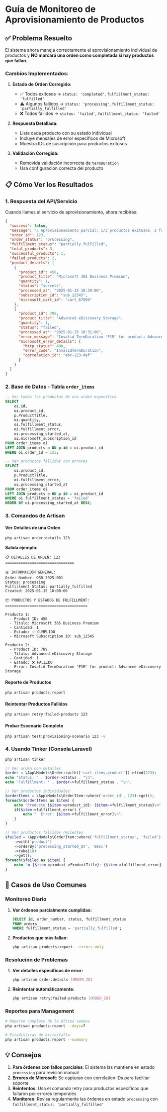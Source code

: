 # Guía de Monitoreo de Aprovisionamiento de Productos

## ✅ Problema Resuelto

El sistema ahora maneja correctamente el aprovisionamiento individual de productos y **NO marcará una orden como completada si hay productos que fallan**.

### Cambios Implementados:

1. **Estado de Orden Corregido:**
   - ✅ Todos exitosos → `status: 'completed'`, `fulfillment_status: 'fulfilled'`
   - ⚠️ Algunos fallidos → `status: 'processing'`, `fulfillment_status: 'partially_fulfilled'`
   - ❌ Todos fallidos → `status: 'failed'`, `fulfillment_status: 'failed'`

2. **Respuesta Detallada:**
   - Lista cada producto con su estado individual
   - Incluye mensajes de error específicos de Microsoft
   - Muestra IDs de suscripción para productos exitosos

3. **Validación Corregida:**
   - Removida validación incorrecta de `termDuration`
   - Usa configuración correcta del producto

## 📋 Cómo Ver los Resultados

### 1. Respuesta del API/Servicio
Cuando llames al servicio de aprovisionamiento, ahora recibirás:

```json
{
  "success": false,
  "message": "⚠️ Aprovisionamiento parcial: 1/3 productos exitosos, 2 fallaron",
  "order_id": 123,
  "order_status": "processing",
  "fulfillment_status": "partially_fulfilled",
  "total_products": 3,
  "successful_products": 1,
  "failed_products": 2,
  "product_details": [
    {
      "product_id": 456,
      "product_title": "Microsoft 365 Business Premium",
      "quantity": 1,
      "status": "success",
      "processed_at": "2025-01-15 10:30:00",
      "subscription_id": "sub_12345",
      "microsoft_cart_id": "cart_67890"
    },
    {
      "product_id": 789,
      "product_title": "Advanced eDiscovery Storage",
      "quantity": 1,
      "status": "failed",
      "processed_at": "2025-01-15 10:31:00",
      "error_message": "Invalid TermDuration 'P1M' for product: Advanced eDiscovery Storage",
      "microsoft_error_details": {
        "http_status": 400,
        "error_code": "InvalidTermDuration",
        "correlation_id": "abc-123-def"
      }
    }
  ]
}
```

### 2. Base de Datos - Tabla `order_items`
```sql
-- Ver todos los productos de una orden específica
SELECT 
    oi.id,
    oi.product_id,
    p.ProductTitle,
    oi.quantity,
    oi.fulfillment_status,
    oi.fulfillment_error,
    oi.processing_started_at,
    oi.microsoft_subscription_id
FROM order_items oi
LEFT JOIN products p ON p.id = oi.product_id  
WHERE oi.order_id = 123;

-- Ver productos fallidos con errores
SELECT 
    oi.product_id,
    p.ProductTitle,
    oi.fulfillment_error,
    oi.processing_started_at
FROM order_items oi
LEFT JOIN products p ON p.id = oi.product_id
WHERE oi.fulfillment_status = 'failed'
ORDER BY oi.processing_started_at DESC;
```

### 3. Comandos de Artisan

#### Ver Detalles de una Orden
```bash
php artisan order:details 123
```
**Salida ejemplo:**
```
📋 DETALLES DE ORDEN: 123
===============================

📊 INFORMACIÓN GENERAL:
Order Number: ORD-2025-001
Status: processing
Fulfillment Status: partially_fulfilled
Created: 2025-01-15 10:00:00

📦 PRODUCTOS Y ESTADOS DE FULFILLMENT:
=====================================

Producto 1:
  - Product ID: 456
  - Título: Microsoft 365 Business Premium
  - Cantidad: 1
  - Estado: ✅ CUMPLIDO
  - Microsoft Subscription ID: sub_12345

Producto 2:
  - Product ID: 789
  - Título: Advanced eDiscovery Storage
  - Cantidad: 1
  - Estado: ❌ FALLIDO
  - Error: Invalid TermDuration 'P1M' for product: Advanced eDiscovery Storage
```

#### Reporte de Productos
```bash
php artisan products:report
```

#### Reintentar Productos Fallidos
```bash
php artisan retry:failed-products 123
```

#### Probar Escenario Completo
```bash
php artisan test:provisioning-scenario 123 -v
```

### 4. Usando Tinker (Consola Laravel)
```bash
php artisan tinker
```

```php
// Ver orden con detalles
$order = \App\Models\Order::with(['cart.items.product'])->find(123);
echo "Status: " . $order->status . "\n";
echo "Fulfillment: " . $order->fulfillment_status . "\n";

// Ver productos individuales
$orderItems = \App\Models\OrderItem::where('order_id', 123)->get();
foreach($orderItems as $item) {
    echo "Producto {$item->product_id}: {$item->fulfillment_status}\n";
    if($item->fulfillment_error) {
        echo "  Error: {$item->fulfillment_error}\n";
    }
}

// Ver productos fallidos recientes
$failed = \App\Models\OrderItem::where('fulfillment_status', 'failed')
    ->with('product')
    ->orderBy('processing_started_at', 'desc')
    ->take(10)
    ->get();
foreach($failed as $item) {
    echo "❌ {$item->product->ProductTitle}: {$item->fulfillment_error}\n";
}
```

## 🔧 Casos de Uso Comunes

### Monitoreo Diario
1. **Ver órdenes parcialmente cumplidas:**
   ```sql
   SELECT id, order_number, status, fulfillment_status 
   FROM orders 
   WHERE fulfillment_status = 'partially_fulfilled';
   ```

2. **Productos que más fallan:**
   ```bash
   php artisan products:report --errors-only
   ```

### Resolución de Problemas
1. **Ver detalles específicos de error:**
   ```bash
   php artisan order:details [ORDER_ID]
   ```

2. **Reintentar automáticamente:**
   ```bash
   php artisan retry:failed-products [ORDER_ID]
   ```

### Reportes para Management
```bash
# Reporte completo de la última semana
php artisan products:report --days=7

# Estadísticas de éxito/fallo
php artisan products:report --summary
```

## 💡 Consejos

1. **Para órdenes con fallos parciales**: El sistema las mantiene en estado `processing` para revisión manual
2. **Errores de Microsoft**: Se capturan con correlation IDs para facilitar soporte
3. **Reintentos**: Usa el comando retry para productos específicos que fallaron por errores temporales
4. **Monitoreo**: Revisa regularmente las órdenes en estado `processing` con `fulfillment_status: 'partially_fulfilled'`
